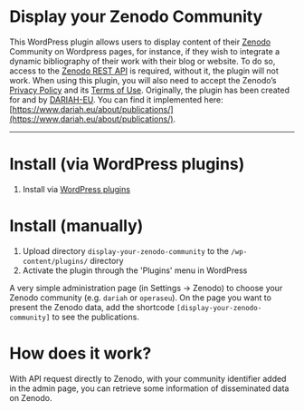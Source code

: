 # Display your Zenodo Community

This WordPress plugin allows users to display content of their [Zenodo](https://zenodo.org/) Community on Wordpress pages, for instance, if they wish to integrate a dynamic bibliography of their work with their blog or website.
To do so, access to the [Zenodo REST API](https://developers.zenodo.org/) is required, without it, the
plugin will not work. When using this plugin, you will also need to accept the Zenodo’s [Privacy Policy](https://about.zenodo.org/privacy-policy/) and its [Terms of Use](https://about.zenodo.org/terms/).
Originally, the plugin has been created for and by [DARIAH-EU](https://www.dariah.eu). You can find it implemented here: [https://www.dariah.eu/about/publications/](https://www.dariah.eu/about/publications/).

---

# Install (via WordPress plugins)
1. Install via [WordPress plugins](https://www.wordpress.org/plugins/display-your-zenodo-community)

# Install (manually)
1. Upload directory `display-your-zenodo-community` to the `/wp-content/plugins/` directory
1. Activate the plugin through the 'Plugins' menu in WordPress

A very simple administration page (in Settings -> Zenodo) to choose your Zenodo community (e.g. `dariah` or `operaseu`).
On the page you want to present the Zenodo data, add the shortcode `[display-your-zenodo-community]` to see the publications.
# How does it work?
With API request directly to Zenodo, with your community identifier added in the admin page, you can retrieve some
 information of disseminated data on Zenodo.
